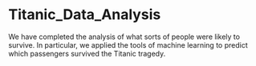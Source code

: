 # Titanic_Data_Analysis
We have completed the analysis of what sorts of people were likely to survive. In particular, we applied the tools of machine learning to predict which passengers survived the Titanic tragedy.
